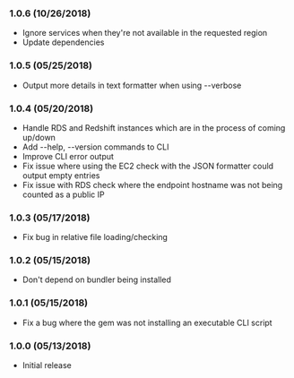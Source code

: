 ### 1.0.6 (10/26/2018)
* Ignore services when they're not available in the requested region
* Update dependencies

### 1.0.5 (05/25/2018)
* Output more details in text formatter when using --verbose

### 1.0.4 (05/20/2018)
* Handle RDS and Redshift instances which are in the process of coming up/down
* Add --help, --version commands to CLI
* Improve CLI error output
* Fix issue where using the EC2 check with the JSON formatter could output empty entries
* Fix issue with RDS check where the endpoint hostname was not being counted as a public IP

### 1.0.3 (05/17/2018)
* Fix bug in relative file loading/checking

### 1.0.2 (05/15/2018)
* Don't depend on bundler being installed

### 1.0.1 (05/15/2018)
* Fix a bug where the gem was not installing an executable CLI script

### 1.0.0 (05/13/2018)
* Initial release
